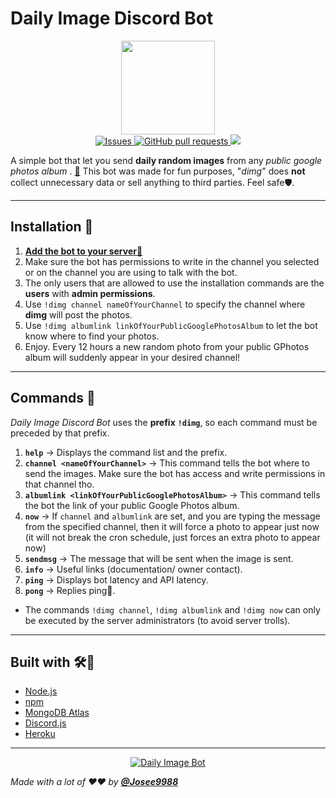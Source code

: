 # **Daily Image Discord Bot**

<p align="center">
   <a href="https://discord.com/oauth2/authorize?client_id=806274731245436960&permissions=3072&scope=bot">
     <img width="150" height="150"src="https://i.imgur.com/gZgo0no.png">
   </a>

  <br>
  <a href="https://github.com/Josee9988/Daily-image-discord-bot/issues">
    <img alt="Issues" src="https://img.shields.io/github/issues/Josee9988/Daily-image-discord-bot?color=0088ff&style=for-the-badge&logo=github" />
  </a>
  <a href="https://github.com/josee9988/Daily-image-discord-bot/pulls">
    <img alt="GitHub pull requests" src="https://img.shields.io/github/issues-pr/Josee9988/Daily-image-discord-bot?color=0088ff&style=for-the-badge&logo=github" />
  </a>
  <a href="https://top.gg/bot/806274731245436960">
    <img src="https://img.shields.io/badge/upvote%20-dimg-blue?logo=github-sponsors&style=for-the-badge&color=red">
  </a>

</p>

A simple bot that let you send **daily random images** from any *public google photos album*
. **[🤖](https://discord.com/oauth2/authorize?client_id=806274731245436960&scope=bot&permissions=52224)**
This bot was made for fun purposes, "*dimg*" does **not** collect unnecessary data or sell anything to third parties.
Feel safe🛡️.

---

## **Installation** 🚥

1. **[Add the bot to your server🤖](https://discord.com/oauth2/authorize?client_id=806274731245436960&scope=bot&permissions=52224)**
2. Make sure the bot has permissions to write in the channel you selected or on the channel you are using to talk with
   the bot.
3. The only users that are allowed to use the installation commands are the **users** with **admin permissions**.
4. Use `!dimg channel nameOfYourChannel` to specify the channel where **dimg** will post the photos.
5. Use `!dimg albumlink linkOfYourPublicGooglePhotosAlbum` to let the bot know where to find your photos.
6. Enjoy. Every 12 hours a new random photo from your public GPhotos album will suddenly appear in your desired channel!

---

## **Commands** 🔬

*Daily Image Discord Bot* uses the **prefix** **`!dimg`**, so each command must be preceded by that prefix.

1. **`help`** -> Displays the command list and the prefix.
2. **`channel <nameOfYourChannel>`** -> This command tells the bot where to send the images. Make sure the bot has
   access and write permissions in that channel tho.
3. **`albumlink <linkOfYourPublicGooglePhotosAlbum>`** ->  This command tells the bot the link of your public Google
   Photos album.
4. **`now`** -> If `channel` and `albumlink` are set, and you are typing the message from the specified channel, then it
   will force a photo to appear just now (it will not break the cron schedule, just forces an extra photo to appear now)
5. **`sendmsg`** -> The message that will be sent when the image is sent.
6. **`info`** -> Useful links (documentation/ owner contact).
7. **`ping`** -> Displays bot latency and API latency.
8. **`pong`** -> Replies ping🤪.

- The commands `!dimg channel`, `!dimg albumlink` and `!dimg now` can only be executed by the server administrators (to
  avoid server trolls).

---

## **Built with** 🛠️🔧

- [Node.js](https://nodejs.org/en/)
- [npm](https://www.npmjs.com/)
- [MongoDB Atlas](https://www.mongodb.com/cloud/atlas)
- [Discord.js](https://discord.js.org/#/)
- [Heroku](https://heroku.com/)

---

<p align="center">
   <a href="https://top.gg/bot/806274731245436960">
       <img src="https://top.gg/api/widget/806274731245436960.svg" alt="Daily Image Bot" />
   </a>
</p>

_Made with a lot of ❤️❤️ by **[@Josee9988](https://github.com/Josee9988)**_
